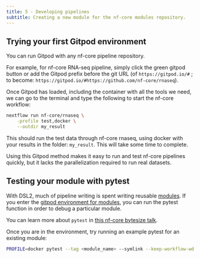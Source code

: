 ```yaml
---
title: 5 - Developing pipelines
subtitle: Creating a new module for the nf-core modules repository.
---
```


## Trying your first Gitpod environment

You can run Gitpod with any nf-core pipeline repository.

For example, for nf-core RNA-seq pipeline, simply click the green gitpod button or add the Gitpod prefix before the git URL (of `https://gitpod.io/#` ; to become: `https://gitpod.io/#https://github.com/nf-core/rnaseq`).

Once Gitpod has loaded, including the container with all the tools we need, we can go to the terminal and type the following to start the nf-core workflow:

```bash
nextflow run nf-core/rnaseq \
    -profile test,docker \
    --outdir my_result
```

This should run the test data through nf-core rnaseq, using docker with your results in the folder: `my_result`. This will take some time to complete.

Using this Gitpod method makes it easy to run and test nf-core pipelines quickly, but it lacks the parallelization required to run real datasets.

## Testing your module with pytest

With DSL2, much of pipeline writing is spent writing reusable [modules](https://nf-co.re/modules).
If you enter the [gitpod environment for modules](https://gitpod.io/#https://github.com/nf-core/modules), you can run the pytest function in order to debug a particular module.

You can learn more about `pytest` in [this nf-core bytesize talk](https://nf-co.re/events/2021/bytesize-17-pytest-workflow).

Once you are in the environment, try running an example pytest for an existing module:

```bash
PROFILE=docker pytest --tag <module_name> --symlink --keep-workflow-wd --git-aware 
```
